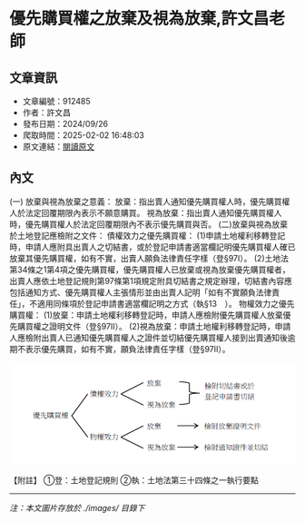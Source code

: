 # 優先購買權之放棄及視為放棄,許文昌老師

## 文章資訊
- 文章編號：912485
- 作者：許文昌
- 發布日期：2024/09/26
- 爬取時間：2025-02-02 16:48:03
- 原文連結：[閱讀原文](https://real-estate.get.com.tw/Columns/detail.aspx?no=912485)

## 內文
(一)	放棄與視為放棄之意義：
放棄：指出賣人通知優先購買權人時，優先購買權人於法定回覆期限內表示不願意購買。
視為放棄：指出賣人通知優先購買權人時，優先購買權人於法定回覆期限內不表示優先購買與否。
(二)放棄與視為放棄於土地登記應檢附之文件：
債權效力之優先購買權：
(1)申請土地權利移轉登記時，申請人應附具出賣人之切結書，或於登記申請書適當欄記明優先購買權人確已放棄其優先購買權，如有不實，出賣人願負法律責任字樣（登§97I）。
(2)土地法第34條之1第4項之優先購買權，優先購買權人已放棄或視為放棄優先購買權者，出賣人應依土地登記規則第97條第1項規定附具切結書之規定辦理，切結書內容應包括通知方式、優先購買權人主張情形並由出賣人記明「如有不實願負法律責任」，不適用同條項於登記申請書適當欄記明之方式（執§13　）。
物權效力之優先購買權：
(1)放棄：申請土地權利移轉登記時，申請人應檢附優先購買權人放棄優先購買權之證明文件（登§97II）。
(2)視為放棄：申請土地權利移轉登記時，申請人應檢附出賣人已通知優先購買權人之證件並切結優先購買權人接到出賣通知後逾期不表示優先購買，如有不實，願負法律責任字樣（登§97II）。

![圖片](./images/912485_872885bc.png)

【附註】
①登：土地登記規則
②執：土地法第三十四條之一執行要點

---
*注：本文圖片存放於 ./images/ 目錄下*
